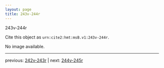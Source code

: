 ```yaml
---
layout: page
title: 243v-244r
---
```


243v-244r

Cite this object as `urn:cite2:hmt:msB.v1:243v-244r`.

No image available. 



---

previous: [242v-243r](../242v-243r/) | next: [244v-245r](../244v-245r/)